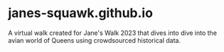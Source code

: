 # janes-squawk.github.io
A virtual walk created for Jane's Walk 2023 that dives into dive into the avian world of Queens using crowdsourced historical data.
